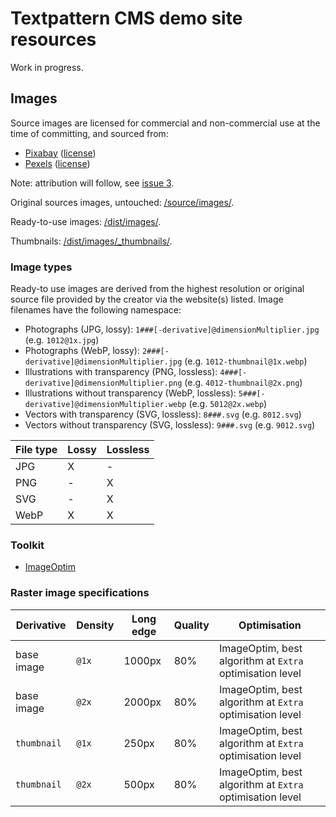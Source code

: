 # Textpattern CMS demo site resources

Work in progress.

## Images

Source images are licensed for commercial and non-commercial use at the time of committing, and sourced from:

* [Pixabay](https://pixabay.com) ([license](https://pixabay.com/service/terms/#license))
* [Pexels](https://www.pexels.com) ([license](https://www.pexels.com/photo-license/))

Note: attribution will follow, see [issue 3](https://github.com/petecooper/textpattern-demo-resources/issues/3).

Original sources images, untouched: [/source/images/](https://github.com/pragmatika/textpattern-demo-resources/tree/master/source/images).

Ready-to-use images: [/dist/images/](https://github.com/pragmatika/textpattern-demo-resources/tree/master/dist/images).

Thumbnails: [/dist/images/_thumbnails/](https://github.com/pragmatika/textpattern-demo-resources/tree/master/dist/images/_thumbnails).

### Image types

Ready-to use images are derived from the highest resolution or original source file provided by the creator via the website(s) listed. Image filenames have the following namespace:

* Photographs (JPG, lossy): `1###[-derivative]@dimensionMultiplier.jpg` (e.g. `1012@1x.jpg`)
* Photographs (WebP, lossy): `2###[-derivative]@dimensionMultiplier.jpg` (e.g. `1012-thumbnail@1x.webp`)
* Illustrations with transparency (PNG, lossless): `4###[-derivative]@dimensionMultiplier.png` (e.g. `4012-thumbnail@2x.png`)
* Illustrations without transparency (WebP, lossless): `5###[-derivative]@dimensionMultiplier.webp` (e.g. `5012@2x.webp`)
* Vectors with transparency (SVG, lossless): `8###.svg` (e.g. `8012.svg`)
* Vectors without transparency (SVG, lossless): `9###.svg` (e.g. `9012.svg`)

| File type | Lossy | Lossless |
|---|---|---|
| JPG | X | - |
| PNG | - | X |
| SVG | - | X |
| WebP | X | X |

### Toolkit

* [ImageOptim](https://imageoptim.com/)

### Raster image specifications

| Derivative | Density | Long edge | Quality | Optimisation |
|---|---|---|---|---|
| base image | `@1x` | 1000px | 80% | ImageOptim, best algorithm at `Extra` optimisation level |
| base image | `@2x` | 2000px | 80% | ImageOptim, best algorithm at `Extra` optimisation level |
| `thumbnail` | `@1x` | 250px | 80% | ImageOptim, best algorithm at `Extra` optimisation level |
| `thumbnail` | `@2x` | 500px | 80% | ImageOptim, best algorithm at `Extra` optimisation level |
